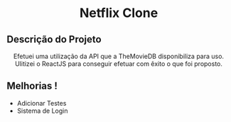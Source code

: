 <h1 align="center">Netflix Clone</h1>


## Descrição do Projeto
<p align="center">Efetuei uma utilização da API que a TheMovieDB disponibiliza para uso. Ulitizei o ReactJS para conseguir efetuar com êxito o que foi proposto.</p>


## Melhorias !

* Adicionar Testes
* Sistema de Login


